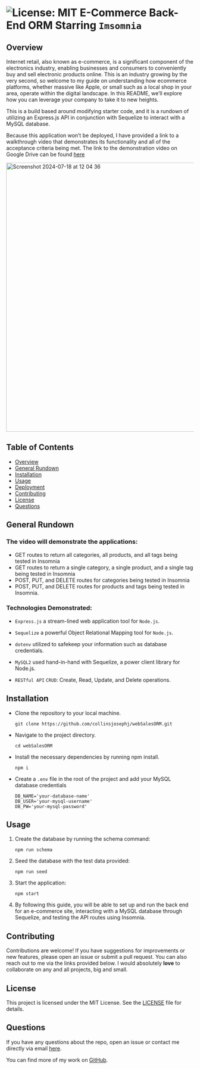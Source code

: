 #  ![License: MIT](https://img.shields.io/badge/License-MIT-yellow.svg) E-Commerce Back-End ORM Starring `Imsomnia`  

## Overview

Internet retail, also known as e-commerce, is a significant component of the electronics industry, enabling businesses and consumers to conveniently buy and sell electronic products online. This is an industry growing by the very second, so welcome to my guide on understanding how ecommerce platforms, whether massive like Apple, or small such as a local shop in your area, operate within the digital landscape. In this README, we’ll explore how you can leverage your company to take it to new heights. 

This is a build based around modifying starter code, and it is a rundown of utilizing an Express.js API in conjunction with Sequelize to interact with a MySQL database.

Because this application won’t be deployed, I have provided a link to a walkthrough video that demonstrates its functionality and all of the acceptance criteria being met. The link to the demonstration video on Google Drive can be found [here](https://drive.google.com/file/d/1h7BVfpeUDxM730qblLxKkMebGGzF8vo-/view)

<img width="723" alt="Screenshot 2024-07-18 at 12 04 36" src="https://github.com/user-attachments/assets/59b3c534-a66f-4bc2-b9c9-827037d50300">


## Table of Contents

- [Overview](#overview)
- [General Rundown](#General)
- [Installation](#installation)
- [Usage](#usage)
- [Deployment](#deployment)
- [Contributing](#contributing)
- [License](#license)
- [Questions](#questions)

## General Rundown

### The video will demonstrate the applications:
- GET routes to return all categories, all products, and all tags being tested in Insomnia
- GET routes to return a single category, a single product, and a single tag being tested in Insomnia
- POST, PUT, and DELETE routes for categories being tested in Insomnia
- POST, PUT, and DELETE routes for products and tags being tested in Insomnia.

### Technologies Demonstrated:

- `Express.js` a stream-lined web application tool for `Node.js`. 
- `Sequelize` a powerful Object Relational Mapping tool for `Node.js`.
- `dotenv` utilized to safekeep your information such as database credentials.
- `MySQL2` used hand-in-hand with Sequelize, a power client library for Node.js.

- `RESTful API` `CRUD`: Create, Read, Update, and Delete operations.
  
## Installation

- Clone the repository to your local machine.
  
  ```
  git clone https://github.com/collinsjosephj/webSalesORM.git
  ```
- Navigate to the project directory.
  
  ```
  cd webSalesORM
  ```
- Install the necessary dependencies by running npm install.

  ```
  npm i
  ```
  
- Create a `.env` file in the root of the project and add your MySQL database credentials
  
  ```
  DB_NAME='your-database-name'
  DB_USER='your-mysql-username'
  DB_PW='your-mysql-password'
  ```
  
## Usage

1. Create the database by running the schema command:
   ```
   npm run schema
   ```

2. Seed the database with the test data provided:
   ```
   npm run seed
   ```
3. Start the application:
   ```
   npm start
   ```

4. By following this guide, you will be able to set up and run the back end for an e-commerce site, interacting with a MySQL database through Sequelize, and testing the API routes using Insomnia.

## Contributing

Contributions are welcome! If you have suggestions for improvements or new features, please open an issue or submit a pull request. You can also reach out to me via the links provided below. I would absolutely **love** to collaborate on any and all projects, big and small.

## License

This project is licensed under the MIT License. See the [LICENSE](https://github.com/collinsjosephj/webSalesORM/blob/main/LICENSE) file for details. 

## Questions

If you have any questions about the repo, open an issue or contact me directly via email [here](mailto:collinsjosephj@gmail.com). 

You can find more of my work on [GitHub](https://github.com/collinsjosephj@gmail.com).




